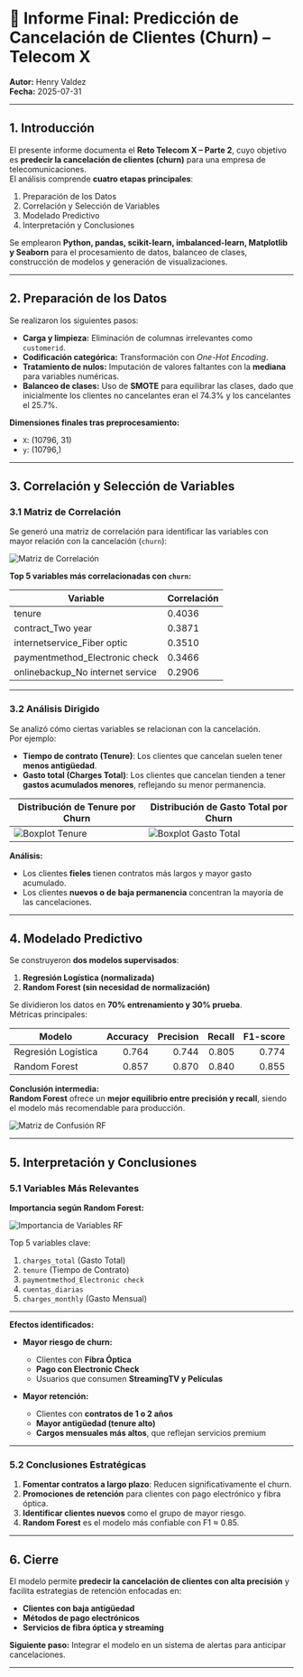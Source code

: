# 📑 Informe Final: Predicción de Cancelación de Clientes (Churn) – Telecom X
**Autor:** Henry Valdez  
**Fecha:** 2025-07-31

---

## 1. Introducción

El presente informe documenta el **Reto Telecom X – Parte 2**, cuyo objetivo es **predecir la cancelación de clientes (churn)** para una empresa de telecomunicaciones.  
El análisis comprende **cuatro etapas principales**:

1. Preparación de los Datos  
2. Correlación y Selección de Variables  
3. Modelado Predictivo  
4. Interpretación y Conclusiones  

Se emplearon **Python, pandas, scikit-learn, imbalanced-learn, Matplotlib y Seaborn** para el procesamiento de datos, balanceo de clases, construcción de modelos y generación de visualizaciones.

---

## 2. Preparación de los Datos

Se realizaron los siguientes pasos:

- **Carga y limpieza:** Eliminación de columnas irrelevantes como `customerid`.  
- **Codificación categórica:** Transformación con *One-Hot Encoding*.  
- **Tratamiento de nulos:** Imputación de valores faltantes con la **mediana** para variables numéricas.  
- **Balanceo de clases:** Uso de **SMOTE** para equilibrar las clases, dado que inicialmente los clientes no cancelantes eran el 74.3% y los cancelantes el 25.7%.  

**Dimensiones finales tras preprocesamiento:**

- `X`: (10796, 31)  
- `y`: (10796,)  

---

## 3. Correlación y Selección de Variables

### 3.1 Matriz de Correlación

Se generó una matriz de correlación para identificar las variables con mayor relación con la cancelación (`churn`):

![Matriz de Correlación](images/correlacion_heatmap.png)

**Top 5 variables más correlacionadas con `churn`:**

| Variable                           | Correlación |
|------------------------------------|-------------|
| tenure                              | 0.4036 |
| contract_Two year                   | 0.3871 |
| internetservice_Fiber optic         | 0.3510 |
| paymentmethod_Electronic check      | 0.3466 |
| onlinebackup_No internet service    | 0.2906 |

---

### 3.2 Análisis Dirigido

Se analizó cómo ciertas variables se relacionan con la cancelación.  
Por ejemplo:

- **Tiempo de contrato (Tenure)**: Los clientes que cancelan suelen tener **menos antigüedad**.  
- **Gasto total (Charges Total)**: Los clientes que cancelan tienden a tener **gastos acumulados menores**, reflejando su menor permanencia.

| Distribución de Tenure por Churn | Distribución de Gasto Total por Churn |
|---------------------------------|--------------------------------------|
| ![Boxplot Tenure](images/boxplot_tenure.png) | ![Boxplot Gasto Total](images/boxplot_chargestotal.png) |

**Análisis:**

- Los clientes **fieles** tienen contratos más largos y mayor gasto acumulado.  
- Los clientes **nuevos o de baja permanencia** concentran la mayoría de las cancelaciones.

---

## 4. Modelado Predictivo

Se construyeron **dos modelos supervisados**:

1. **Regresión Logística (normalizada)**  
2. **Random Forest (sin necesidad de normalización)**

Se dividieron los datos en **70% entrenamiento y 30% prueba**.  
Métricas principales:

| Modelo                 | Accuracy | Precision | Recall | F1-score |
|------------------------|---------:|---------:|------:|--------:|
| Regresión Logística    | 0.764    | 0.744    | 0.805 | 0.774 |
| Random Forest          | 0.857    | 0.870    | 0.840 | 0.855 |

**Conclusión intermedia:**  
**Random Forest** ofrece un **mejor equilibrio entre precisión y recall**, siendo el modelo más recomendable para producción.

![Matriz de Confusión RF](images/matriz_confusion_rf.png)

---

## 5. Interpretación y Conclusiones

### 5.1 Variables Más Relevantes

**Importancia según Random Forest:**

![Importancia de Variables RF](images/rf_feature_importance.png)

Top 5 variables clave:

1. `charges_total` (Gasto Total)  
2. `tenure` (Tiempo de Contrato)  
3. `paymentmethod_Electronic check`  
4. `cuentas_diarias`  
5. `charges_monthly` (Gasto Mensual)

---

**Efectos identificados:**

- **Mayor riesgo de churn:**  
  - Clientes con **Fibra Óptica**  
  - **Pago con Electronic Check**  
  - Usuarios que consumen **StreamingTV y Películas**

- **Mayor retención:**  
  - Clientes con **contratos de 1 o 2 años**  
  - **Mayor antigüedad (tenure alto)**  
  - **Cargos mensuales más altos**, que reflejan servicios premium

---

### 5.2 Conclusiones Estratégicas

1. **Fomentar contratos a largo plazo**: Reducen significativamente el churn.  
2. **Promociones de retención** para clientes con pago electrónico y fibra óptica.  
3. **Identificar clientes nuevos** como el grupo de mayor riesgo.  
4. **Random Forest** es el modelo más confiable con F1 ≈ 0.85.

---

## 6. Cierre

El modelo permite **predecir la cancelación de clientes con alta precisión** y facilita estrategias de retención enfocadas en:

- **Clientes con baja antigüedad**  
- **Métodos de pago electrónicos**  
- **Servicios de fibra óptica y streaming**

**Siguiente paso:** Integrar el modelo en un sistema de alertas para anticipar cancelaciones.

---

